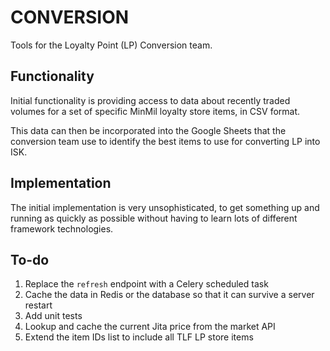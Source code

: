 # CONVERSION
Tools for the Loyalty Point (LP) Conversion team.

## Functionality
Initial functionality is providing access to data about recently traded volumes for a set of specific MinMil loyalty store items, in CSV format.

This data can then be incorporated into the Google Sheets that the conversion team use to identify the best items to use for converting LP into ISK.

## Implementation
The initial implementation is very unsophisticated, to get something up and running as quickly as possible without having to learn lots of different framework technologies.

## To-do

1. Replace the `refresh` endpoint with a Celery scheduled task
2. Cache the data in Redis or the database so that it can survive a server restart
3. Add unit tests
4. Lookup and cache the current Jita price from the market API
5. Extend the item IDs list to include all TLF LP store items